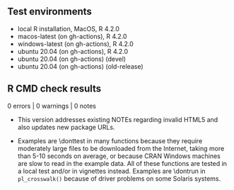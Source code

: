 ## Test environments
* local R installation, MacOS, R 4.2.0
* macos-latest (on gh-actions), R 4.2.0
* windows-latest (on gh-actions), R 4.2.0
* ubuntu 20.04 (on gh-actions), R 4.2.0
* ubuntu 20.04 (on gh-actions) (devel)
* ubuntu 20.04 (on gh-actions) (old-release)

## R CMD check results

0 errors | 0 warnings | 0 notes

* This version addresses existing NOTEs regarding invalid HTML5 and also updates
new package URLs.

* Examples are \donttest in many functions because they require
moderately large files to be downloaded from the Internet, taking more than 5-10
seconds on average, or because CRAN Windows machines are slow to read in the
example data. All of these functions are tested in a local test and/or in
vignettes instead. Examples are \dontrun in `pl_crosswalk()` because of driver
problems on some Solaris systems.

